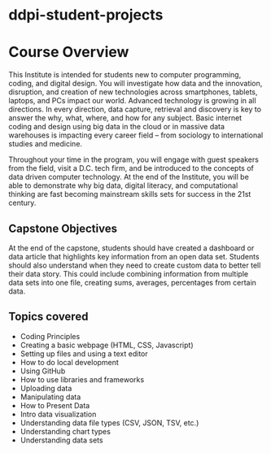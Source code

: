 # ddpi-student-projects

# Course Overview
This Institute is intended for students new to computer programming, coding, and digital design. You will investigate how data and the innovation, disruption, and creation of new technologies across smartphones, tablets, laptops, and PCs impact our world. Advanced technology is growing in all directions. In every direction, data capture, retrieval and discovery is key to answer the why, what, where, and how for any subject. Basic internet coding and design using big data in the cloud or in massive data warehouses is impacting every career field – from sociology to international studies and medicine. 

Throughout your time in the program, you will engage with guest speakers from the field, visit a D.C. tech firm, and be introduced to the concepts of data driven computer technology. At the end of the Institute, you will be able to demonstrate why big data, digital literacy, and computational thinking are fast becoming mainstream skills sets for success in the 21st century. 

## Capstone Objectives
At the end of the capstone, students should have created a dashboard or data article that highlights key information from an open data set. Students should also understand when they need to create custom data to better tell their data story. This could include combining information from multiple data sets into one file, creating sums, averages, percentages from certain data.

## Topics covered
- Coding Principles
- Creating a basic webpage (HTML, CSS, Javascript)
- Setting up files and using a text editor
- How to do local development
- Using GitHub
- How to use libraries and frameworks
- Uploading data
- Manipulating data
- How to Present Data
- Intro data visualization
- Understanding data file types (CSV, JSON, TSV, etc.)
- Understanding chart types
- Understanding data sets
